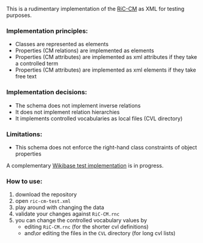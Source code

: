This is a rudimentary implementation of the [RiC-CM](https://www.ica.org/app/uploads/2023/12/RiC-CM-1.0.pdf) as XML for testing purposes.

### Implementation principles:
- Classes are represented as elements
- Properties (CM relations) are implemented as elements
- Properties (CM attributes) are implemented as xml attributes if they take a controlled term
- Properties (CM attributes) are implemented as xml elements if they take free text

### Implementation decisions:
- The schema does not implement inverse relations
- It does not implement relation hierarchies
- It implements controlled vocabularies as local files (CVL directory)

### Limitations:
- This schema does not enforce the right-hand class constraints of object properties

A complementary [Wikibase test implementation](https://recordsincontexts.wikibase.cloud) is in progress.

### How to use:
1. download the repository
2. open `ric-cm-test.xml`
3. play around with changing the data
4. validate your changes against `RiC-CM.rnc`
5. you can change the controlled vocabulary values by
   - editing `RiC-CM.rnc` (for the shorter cvl definitions)
   - and\or editing the files in the `CVL` directory (for long cvl lists)
